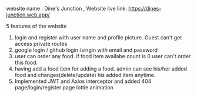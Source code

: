 website name : Dine's Junction , Website live link: https://dines-junction.web.app/

5 features of the website
1. login and register with user name and profile picture. Guest can't get access private routes
2. google login / github login /singin with email and password
3. user can order any food. if food item availabe count is 0 user can't order this food.
4. having add a food item for adding a food. admin can see his/her added food and changes(delete/update) his added item anytime.
5. Implemented JWT and Axios interceptor and added 404 page/login/register page lottie animation 